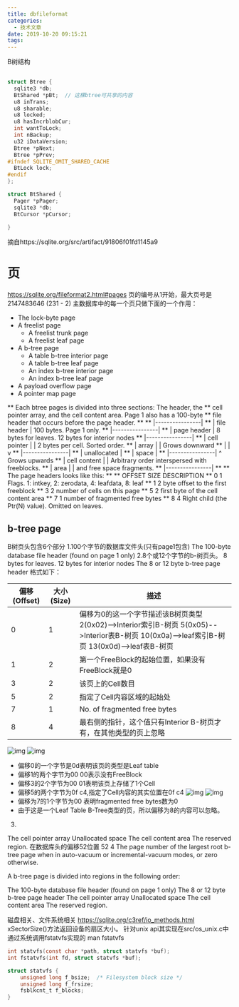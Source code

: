 ```yaml
---
title: dbfileformat
categories:
  - 技术文章
date: 2019-10-20 09:15:21
tags:
---
```



B树结构
```c
	
struct Btree {
  sqlite3 *db;
  BtShared *pBt;  // 这棵btree可共享的内容
  u8 inTrans;
  u8 sharable;
  u8 locked;
  u8 hasIncrblobCur;
  int wantToLock;
  int nBackup;
  u32 iDataVersion;
  Btree *pNext;
  Btree *pPrev;
#ifndef SQLITE_OMIT_SHARED_CACHE
  BtLock lock;
#endif
};
```

```c
struct BtShared {
  Pager *pPager;
  sqlite3 *db;
  BtCursor *pCursor;
  
}
```


摘自https://sqlite.org/src/artifact/91806f01fd1145a9



# 页
https://sqlite.org/fileformat2.html#pages
页的编号从1开始，最大页号是2147483646 (231 - 2)
主数据库中的每一个页只做下面的一个作用：
- The lock-byte page
- A freelist page
    - A freelist trunk page
    - A freelist leaf page
- A b-tree page
    - A table b-tree interior page
    - A table b-tree leaf page
    - An index b-tree interior page
    - An index b-tree leaf page
- A payload overflow page
- A pointer map page

** Each btree pages is divided into three sections:  The header, the
** cell pointer array, and the cell content area.  Page 1 also has a 100-byte
** file header that occurs before the page header.
**
**      |----------------|
**      | file header    |   100 bytes.  Page 1 only.
**      |----------------|
**      | page header    |   8 bytes for leaves.  12 bytes for interior nodes
**      |----------------|
**      | cell pointer   |   |  2 bytes per cell.  Sorted order.
**      | array          |   |  Grows downward
**      |                |   v
**      |----------------|
**      | unallocated    |
**      | space          |
**      |----------------|   ^  Grows upwards
**      | cell content   |   |  Arbitrary order interspersed with freeblocks.
**      | area           |   |  and free space fragments.
**      |----------------|
**
** The page headers looks like this:
**
**   OFFSET   SIZE     DESCRIPTION
**      0       1      Flags. 1: intkey, 2: zerodata, 4: leafdata, 8: leaf
**      1       2      byte offset to the first freeblock
**      3       2      number of cells on this page
**      5       2      first byte of the cell content area
**      7       1      number of fragmented free bytes
**      8       4      Right child (the Ptr(N) value).  Omitted on leaves.


## b-tree page

B树页头包含6个部分
1.100个字节的数据库文件头(只有page1包含)
    The 100-byte database file header (found on page 1 only)
2.8个或12个字节的b-树页头。
    8 bytes for leaves.  12 bytes for interior nodes
    The 8 or 12 byte b-tree page header
    格式如下：

|偏移(Offset)|大小(Size)|描述|
|---|---|---|
|0|1|偏移为0的这一个字节描述该B树页类型 2(0x02)-->Interior索引B-树页  5(0x05)-->Interior表B-树页 10(0x0a)-->leaf索引B-树页 13(0x0d)-->leaf表B-树页|
|1|2|第一个FreeBlock的起始位置，如果没有FreeBlock就是0|
|3|2|该页上的Cell数目|
|5|2|指定了Cell内容区域的起始处|
|7|1|No. of fragmented free bytes|
|8|4|最右侧的指针，这个值只有Interior B-树页才有，在其他类型的页上忽略|

![img](/images/sqlitebook/db文件/rootpageparsed1.png)
![img](/images/sqlitebook/db文件/rootpageorigin1.png)

- 偏移0的一个字节是0d表明该页的类型是Leaf table
- 偏移1的两个字节为00 00表示没有FreeBlock
- 偏移3的2个字节为00 01表明该页上存储了1个Cell
- 偏移5的两个字节为0f c4,指定了Cell内容的其实位置在0f c4
![img](/images/sqlitebook/db文件/rootpagecellcontent1-1.png)
![img](/images/sqlitebook/db文件/rootpagecellcontent1-2.png)
- 偏移为7的1个字节为00 表明fragmented free bytes数为0
- 由于这是一个Leaf Table B-Tree类型的页，所以偏移为8的内容可以忽略。


3.
The cell pointer array
Unallocated space
The cell content area
The reserved region.
在数据库头的偏移52位置
52	4	The page number of the largest root b-tree page when in auto-vacuum or incremental-vacuum modes, or zero otherwise.

A b-tree page is divided into regions in the following order:

The 100-byte database file header (found on page 1 only)
The 8 or 12 byte b-tree page header
The cell pointer array
Unallocated space
The cell content area
The reserved region.

磁盘相关、文件系统相关
https://sqlite.org/c3ref/io_methods.html
xSectorSize()方法返回设备的扇区大小。
针对unix api其实现在src/os_unix.c中
通过系统调用fstatvfs实现的
man fstatvfs
```c
int statvfs(const char *path, struct statvfs *buf);
int fstatvfs(int fd, struct statvfs *buf);

struct statvfs {
    unsigned long f_bsize;	/* Filesystem block size */
    unsigned long f_frsize;
    fsblkcnt_t f_blocks;
}

```

